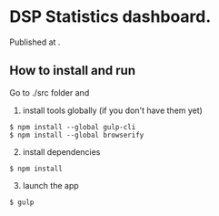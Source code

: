 # DSP Statistics dashboard.

Published at [](http://macieklesiczka.github.io/dsp/stats/).

## How to install and run

Go to ./src folder and

1. install tools globally (if you don't have them yet)

  ```
  $ npm install --global gulp-cli
  $ npm install --global browserify
  ```

2. install dependencies 

  ```
  $ npm install
  ```

3. launch the app

  ```
  $ gulp
  ```



